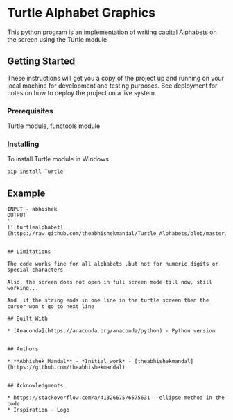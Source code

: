 # Turtle Alphabet Graphics

This python program is an implementation of writing capital
Alphabets on the screen using the  Turtle module

## Getting Started

These instructions will get you a copy of the project up and running on your local machine for development and testing purposes. See deployment for notes on how to deploy the project on a live system.

### Prerequisites

Turtle module, functools module 


### Installing

To install Turtle module in Windows

```
pip install Turtle
```

## Example 
```
INPUT - abhishek
OUTPUT
'''
[![turtlealphabet](https://raw.github.com/theabhishekmandal/Turtle_Alphabets/blob/master/image.png)]


## Limitations

The code works fine for all alphabets ,but not for numeric digits or special characters

Also, the screen does not open in full screen mode till now, still working...

And ,if the string ends in one line in the turtle screen then the cursor won't go to next line

## Built With

* [Anaconda](https://anaconda.org/anaconda/python) - Python version


## Authors

* **Abhishek Mandal** - *Initial work* - [theabhishekmandal](https://github.com/theabhishekmandal)


## Acknowledgments

* https://stackoverflow.com/a/41326675/6575631 - ellipse method in the code
* Inspiration - Logo

